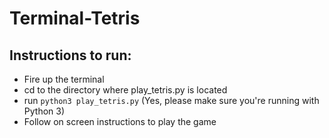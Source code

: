 # Terminal-Tetris

Instructions to run:
--------------------

 - Fire up the terminal
 - cd to the directory where play_tetris.py is located
 - run `python3 play_tetris.py` (Yes, please make sure you're running with Python 3)
 - Follow on screen instructions to play the game


